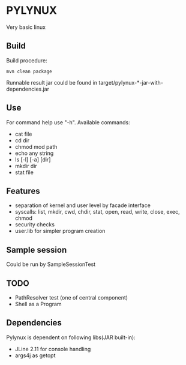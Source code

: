 PYLYNUX
=======

Very basic linux

Build
-----
Build procedure:

```
mvn clean package
```

Runnable result jar could be found in target/pylynux-*-jar-with-dependencies.jar

Use
---

For command help use "-h".
Available commands:
 * cat file
 * cd dir
 * chmod mod path
 * echo any string
 * ls [-l] [-a] [dir]
 * mkdir dir
 * stat file

Features
--------
* separation of kernel and user level by facade interface
* syscalls: list, mkdir, cwd, chdir, stat, open, read, write, close, exec, chmod
* security checks
* user.lib for simpler program creation

Sample session
--------------
Could be run by SampleSessionTest

TODO
----
* PathResolver test (one of central component)
* Shell as a Program

Dependencies
------------
Pylynux is dependent on following libs(JAR built-in):
 * JLine 2.11 for console handling
 * args4j as getopt
